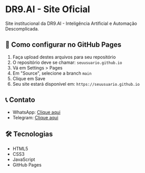 # DR9.AI - Site Oficial

Site institucional da DR9.AI - Inteligência Artificial e Automação Descomplicada.

## 🚀 Como configurar no GitHub Pages

1. Faça upload destes arquivos para seu repositório
2. O repositório deve se chamar: `seuusuario.github.io`
3. Vá em Settings > Pages
4. Em "Source", selecione a branch `main`
5. Clique em Save
6. Seu site estará disponível em: `https://seuusuario.github.io`

## 📞 Contato

- WhatsApp: [Clique aqui](https://wa.me/message/JLUZNOGJKK4UK1)
- Telegram: [Clique aqui](https://t.me/DR9AI)

## 🛠 Tecnologias

- HTML5
- CSS3
- JavaScript
- GitHub Pages
